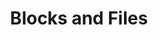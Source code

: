 ---
logohandle: blocksandfiles
sort: blocksandfiles
title: Blocks and Files
twitter: https://x.com/blocksandfiles
website: https://blocksandfiles.com/
---